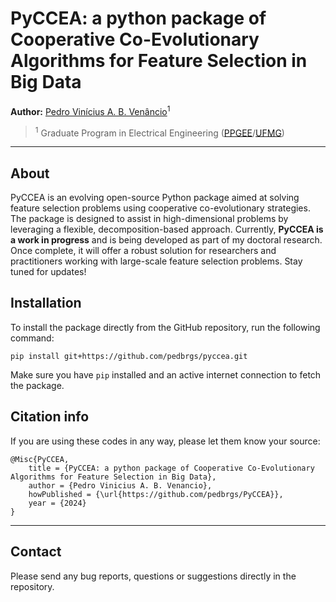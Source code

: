 # PyCCEA: a python package of Cooperative Co-Evolutionary Algorithms for Feature Selection in Big Data

**Author:** [Pedro Vinícius A. B. Venâncio](https://www.linkedin.com/in/pedbrgs/)<sup>1</sup> <br />

> <sup>1</sup> Graduate Program in Electrical Engineering ([PPGEE](https://www.ppgee.ufmg.br/indexi.php)/[UFMG](https://ufmg.br/international-visitors))<br />

***

## About

PyCCEA is an evolving open-source Python package aimed at solving feature selection problems using cooperative co-evolutionary strategies. The package is designed to assist in high-dimensional problems by leveraging a flexible, decomposition-based approach. Currently, **PyCCEA is a work in progress** and is being developed as part of my doctoral research. Once complete, it will offer a robust solution for researchers and practitioners working with large-scale feature selection problems. Stay tuned for updates!

## Installation

To install the package directly from the GitHub repository, run the following command:

```
pip install git+https://github.com/pedbrgs/pyccea.git
```

Make sure you have `pip` installed and an active internet connection to fetch the package.

## Citation info

If you are using these codes in any way, please let them know your source:

```
@Misc{PyCCEA,
    title = {PyCCEA: a python package of Cooperative Co-Evolutionary Algorithms for Feature Selection in Big Data},
    author = {Pedro Vinicius A. B. Venancio},
    howPublished = {\url{https://github.com/pedbrgs/PyCCEA}},
    year = {2024}
}
```

***

## Contact
Please send any bug reports, questions or suggestions directly in the repository.